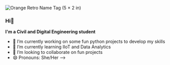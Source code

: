 

![Orange Retro Name Tag (5 × 2 in)](https://user-images.githubusercontent.com/71338012/211104085-ce63fa71-286f-47ea-925f-4bd0869a9cfe.gif)


### Hi👋
**I'm a Civil and Digital Engineering student** 

- 🔭 I’m currently working on some fun python projects to develop my skills
- 🌱 I’m currently learning IIoT and Data Analytics
- 👯 I’m looking to collaborate on fun projects
- 😄 Pronouns: She/Her
-->
